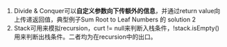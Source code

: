 1. Divide & Conquer可以**自定义参数向下传额外的信息**，并通过return value向上传递返回值，典型例子Sum Root to Leaf Numbers 的 solution 2
2. Stack可用来模拟recursion，curt != null来判断入栈条件，!stack.isEmpty\(\)用来判断出栈条件。二者均为在recursion中的出口。



